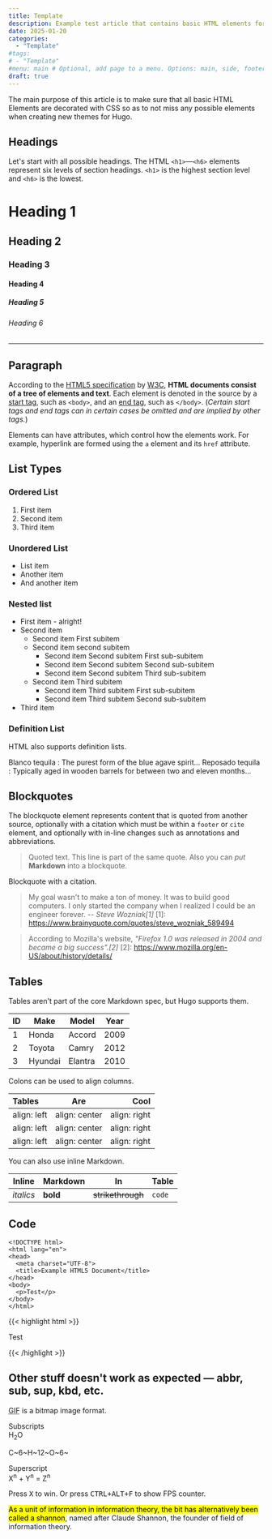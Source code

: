 ```yaml
---
title: Template
description: Example test article that contains basic HTML elements for text formatting on the Web.
date: 2025-01-20
categories:
  - "Template"
#tags:
# - "Template"
#menu: main # Optional, add page to a menu. Options: main, side, footer
draft: true
---
```


The main purpose of this article is to make sure that all basic HTML Elements are decorated with CSS so as to not miss any possible elements when creating new themes for Hugo.
<!--more-->

## Headings

Let's start with all possible headings. The HTML `<h1>`—`<h6>` elements represent six levels of section headings. `<h1>` is the highest section level and `<h6>` is the lowest.

# Heading 1
## Heading 2
### Heading 3
#### Heading 4
##### Heading 5
###### Heading 6

***

## Paragraph

According to the [HTML5 specification](https://www.w3.org/TR/html5/dom.html#elements) by [W3C](https://www.w3.org/), **HTML documents consist of a tree of elements and text**. Each element is denoted in the source by a [start tag](https://www.w3.org/TR/html5/syntax.html#syntax-start-tags), such as `<body>`, and an [end tag](https://www.w3.org/TR/html5/syntax.html#syntax-end-tags), such as `</body>`. (*Certain start tags and end tags can in certain cases be omitted and are implied by other tags.*)

Elements can have attributes, which control how the elements work. For example, hyperlink are formed using the `a` element and its `href` attribute.

## List Types

### Ordered List

1. First item
2. Second item
3. Third item

### Unordered List

* List item
* Another item
* And another item

### Nested list
* First item - alright!
* Second item
    * Second item First subitem
    * Second item second subitem
        * Second item Second subitem First sub-subitem
        * Second item Second subitem Second sub-subitem
        * Second item Second subitem Third sub-subitem
    * Second item Third subitem
        * Second item Third subitem First sub-subitem
        * Second item Third subitem Second sub-subitem
* Third item

### Definition List

HTML also supports definition lists.

Blanco tequila
: The purest form of the blue agave spirit...
Reposado tequila
: Typically aged in wooden barrels for between two and eleven months...

## Blockquotes

The blockquote element represents content that is quoted from another source, optionally with a citation which must be within a `footer` or `cite` element, and optionally with in-line changes such as annotations and abbreviations.

> Quoted text.
> This line is part of the same quote.
> Also you can *put* **Markdown** into a blockquote.

Blockquote with a citation.

> My goal wasn't to make a ton of money. It was to build good computers. I only started the company when I realized I could be an engineer forever.
> -- <cite>Steve Wozniak[1]</cite>
[1]: https://www.brainyquote.com/quotes/steve_wozniak_589494

> According to Mozilla's website, <cite>"Firefox 1.0 was released in 2004 and became a big success".[2]</cite>
[2]: https://www.mozilla.org/en-US/about/history/details/

## Tables

Tables aren't part of the core Markdown spec, but Hugo supports them.

| ID  | Make      | Model   | Year |
| --- | --------- | ------- | ---- |
| 1   | Honda     | Accord  | 2009 |
| 2   | Toyota    | Camry   | 2012 |
| 3   | Hyundai   | Elantra | 2010 |

Colons can be used to align columns.

| Tables      | Are           | Cool         |
|:----------- |:-------------:| ------------:|
| align: left | align: center | align: right |
| align: left | align: center | align: right |
| align: left | align: center | align: right |

You can also use inline Markdown.

| Inline     | Markdown  | In                | Table      |
| ---------- | --------- | ----------------- | ---------- |
| *italics*  | **bold**  | ~~strikethrough~~ | `code`     |

## Code

```
<!DOCTYPE html>
<html lang="en">
<head>
  <meta charset="UTF-8">
  <title>Example HTML5 Document</title>
</head>
<body>
  <p>Test</p>
</body>
</html>
```

{{< highlight html >}}
<!DOCTYPE html>
<html lang="en">
<head>
  <meta charset="UTF-8">
  <title>Example HTML5 Document</title>
</head>
<body>
  <p>Test</p>
</body>
</html>
{{< /highlight >}}

## Other stuff doesn't work as expected — abbr, sub, sup, kbd, etc.

<abbr title="Graphics Interchange Format">GIF</abbr> is a bitmap image format.

Subscripts  
H<sub>2</sub>O

C~6~H~12~O~6~

Superscript  
X<sup>n</sup> + Y<sup>n</sup> = Z<sup>n</sup>

Press <kbd>X</kbd> to win. Or press <kbd><kbd>CTRL</kbd>+<kbd>ALT</kbd>+<kbd>F</kbd></kbd> to show FPS counter.

<mark>As a unit of information in information theory, the bit has alternatively been called a shannon</mark>, named after Claude Shannon, the founder of field of information theory.
